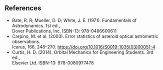 ## References
* Bate, R. R; Mueller, D. D; White, J. E. (1971). Fundamentals of Astrodynamics. 1st ed.,  
    Dover Publications, Inc. ISBN-13: 978-0486600611
* Carpino, M. et al. (2003). Error statistics of asteroid optical astrometric observations.  
    Icarus, 166, 248–270. https://doi.org/10.1016/S0019-1035(03)00051-4
* Curtis, H. D. (2014). Orbital Mechanics for Engineering Students. 3rd ed.,  
    Elsevier Ltd. ISBN-13: 978-0080977478
